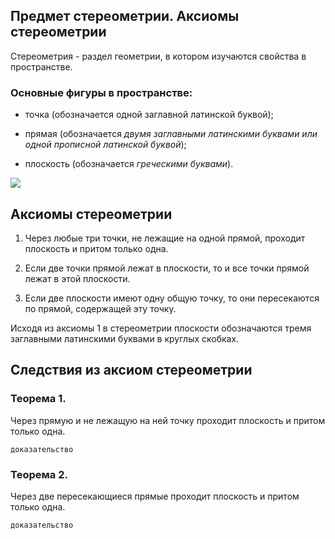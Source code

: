 ## Предмет стереометрии. Аксиомы стереометрии

Стереометрия - раздел геометрии, в котором изучаются свойства в пространстве.

### Основные фигуры в пространстве:
- точка (обозначается одной заглавной латинской буквой);

- прямая (обозначается *двумя заглавными латинскими буквами или одной прописной латинской буквой*);

- плоскость (обозначается *греческими буквами*).

![](https://lh3.googleusercontent.com/proxy/aFtMHJpSsGNhrNriilqorXTW3Nb0ow-mXv5FhlQxoh39BkO03aI46oEz7x7wVHfbTrNAtE7k4v3yaeK9W7dH_cc)

## Аксиомы стереометрии

1. Через любые три точки, не лежащие на одной прямой, проходит плоскость и притом только одна.

2. Если две точки прямой лежат в плоскости, то и все точки прямой лежат в этой плоскости.

3. Если две плоскости имеют одну общую точку, то они пересекаются по прямой, содержащей эту точку.

Исходя из аксиомы 1 в стереометрии плоскости обозначаются тремя заглавными латинскими буквами в круглых скобках.

## Следствия из аксиом стереометрии

### Теорема 1.
Через прямую и не лежащую на ней точку проходит плоскость и притом только одна.

```
доказательство
```

### Теорема 2.
Через две пересекающиеся прямые проходит плоскость и притом только одна.

```
доказательство
```
